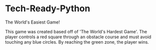 # Tech-Ready-Python
The World's Easiest Game!

This game was created based off of 'The World's Hardest Game'. The player controls a red square through an obstacle course and must avoid touching any blue circles. By reaching the green zone, the player wins.
